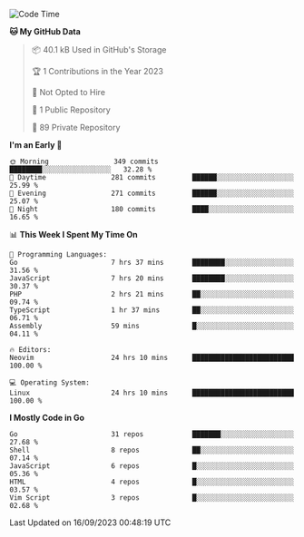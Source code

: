 
<!--START_SECTION:waka-->
![Code Time](http://img.shields.io/badge/Code%20Time-4%2C006%20hrs%2048%20mins-blue)

**🐱 My GitHub Data** 

> 📦 40.1 kB Used in GitHub's Storage 
 > 
> 🏆 1 Contributions in the Year 2023
 > 
> 🚫 Not Opted to Hire
 > 
> 📜 1 Public Repository 
 > 
> 🔑 89 Private Repository 
 > 
**I'm an Early 🐤** 

```text
🌞 Morning                349 commits         ████████░░░░░░░░░░░░░░░░░   32.28 % 
🌆 Daytime                281 commits         ██████░░░░░░░░░░░░░░░░░░░   25.99 % 
🌃 Evening                271 commits         ██████░░░░░░░░░░░░░░░░░░░   25.07 % 
🌙 Night                  180 commits         ████░░░░░░░░░░░░░░░░░░░░░   16.65 % 
```


📊 **This Week I Spent My Time On** 

```text
💬 Programming Languages: 
Go                       7 hrs 37 mins       ████████░░░░░░░░░░░░░░░░░   31.56 % 
JavaScript               7 hrs 20 mins       ████████░░░░░░░░░░░░░░░░░   30.37 % 
PHP                      2 hrs 21 mins       ██░░░░░░░░░░░░░░░░░░░░░░░   09.74 % 
TypeScript               1 hr 37 mins        ██░░░░░░░░░░░░░░░░░░░░░░░   06.71 % 
Assembly                 59 mins             █░░░░░░░░░░░░░░░░░░░░░░░░   04.11 % 

🔥 Editors: 
Neovim                   24 hrs 10 mins      █████████████████████████   100.00 % 

💻 Operating System: 
Linux                    24 hrs 10 mins      █████████████████████████   100.00 % 
```

**I Mostly Code in Go** 

```text
Go                       31 repos            ███████░░░░░░░░░░░░░░░░░░   27.68 % 
Shell                    8 repos             ██░░░░░░░░░░░░░░░░░░░░░░░   07.14 % 
JavaScript               6 repos             █░░░░░░░░░░░░░░░░░░░░░░░░   05.36 % 
HTML                     4 repos             █░░░░░░░░░░░░░░░░░░░░░░░░   03.57 % 
Vim Script               3 repos             █░░░░░░░░░░░░░░░░░░░░░░░░   02.68 % 
```




 Last Updated on 16/09/2023 00:48:19 UTC
<!--END_SECTION:waka-->
